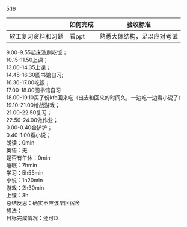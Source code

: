 5.16

| <br /> | 如何完成 | 验收标准 |
| --- | --- | --- |
| 软工复习资料和习题 | 看ppt<br /> | 熟悉大体结构，足以应对考试 |

9.00-9.55起床洗刷吃饭；<br />10.15-11.50上课；<br />13.00-14.35上课；<br />14.45-16.30图书馆自习;<br />16.30-17.00吃饭；<br />17.00-18.00图书馆自习<br />18.00-19.10买了份kfc回来吃（出去和回来的时间久，一边吃一边看小说了）<br />19.10-21.00枪战游戏；<br />21.00-22.50复习；<br />22.50-24.00做作业；<br />0.00-0.40金铲铲；<br />0.40-1.00看小说；<br />朗读：0min<br />英语：无<br />是否有午休：0min<br />睡眠：7hmin<br />学习：5h55min<br />小说：1h20min<br />游戏：2h30min<br />上课：3h<br />总结反思：确实不应该早回宿舍<br />想法：<br />目标完成情况：还可以
